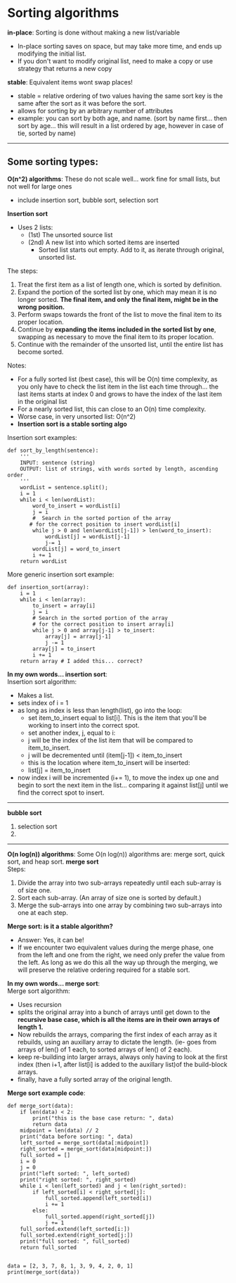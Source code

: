 # Sorting algorithms

**in-place**: Sorting is done without making a new list/variable
- In-place sorting saves on space, but may take more time, and ends up modifying the initial list.
- If you don't want to modify original list, need to make a copy or use strategy that returns a new copy  
  
**stable**:  Equivalent items wont swap places!
- stable = relative ordering of two values having the same sort key is the same after the sort as it was before the sort.
- allows for sorting by an arbitrary number of attributes
- example: you can sort by both age, and name. (sort by name first... then sort by age... this will result in a list ordered by age, however in case of tie, sorted by name)

--- 
## Some sorting types:
**O(n^2) algorithms**:  These do not scale well... work fine for small lists, but not well for large ones 
- include insertion sort, bubble sort, selection sort

**Insertion sort**  
-  Uses 2 lists: 
   -  (1st) The unsorted source list
   -  (2nd)  A new list into which sorted items are inserted
      -  Sorted list starts out empty.  Add to it, as iterate through original, unsorted list.    

The steps:
1. Treat the first item as a list of length one, which is sorted by definition.
2. Expand the portion of the sorted list by one, which may mean it is no longer sorted. **The final item, and only the final item, might be in the wrong position.**
3. Perform swaps towards the front of the list to move the final item to its proper location.
4. Continue by **expanding the items included in the sorted list by one**, swapping as necessary to move the final item to its proper location.
5. Continue with the remainder of the unsorted list, until the entire list has become sorted.

Notes: 
- For a fully sorted list (best case), this will be O(n) time complexity, as you only have to check the list item in the list each time through... the last items starts at index 0 and grows to have the index of the last item in the original list
- For a nearly sorted list, this can close to an O(n) time complexity.
- Worse case, in very unsorted list: O(n^2)
- **Insertion sort is a stable sorting algo**

Insertion sort examples: 
```
def sort_by_length(sentence):
    '''
    INPUT: sentence (string)
    OUTPUT: list of strings, with words sorted by length, ascending order
    '''
    wordList = sentence.split();
    i = 1
    while i < len(wordList):
        word_to_insert = wordList[i]
        j = i
        #  Search in the sorted portion of the array
       # for the correct position to insert wordList[i]
        while j > 0 and len(wordList[j-1]) > len(word_to_insert):
            wordList[j] = wordList[j-1]
            j-= 1
        wordList[j] = word_to_insert
        i += 1
    return wordList
```
More generic insertion sort example: 
```
def insertion_sort(array):
    i = 1
    while i < len(array):
        to_insert = array[i]
        j = i
        # Search in the sorted portion of the array
        # for the correct position to insert array[i]
        while j > 0 and array[j-1] > to_insert:
            array[j] = array[j-1]
            j -= 1
        array[j] = to_insert
        i += 1
    return array # I added this... correct?
```
**In my own words... insertion sort**:  
Insertion sort algorithm:
- Makes a list.
- sets index of i = 1
- as long as index is less than length(list), go into the loop: 
  - set item_to_insert equal to list[i].  This is the item that you'll be working to insert into the correct spot. 
  - set another index, j, equal to i:
  - j will be the index of the list item that will be compared to item_to_insert.  
  - j will be decremented  until (item[j-1]) < item_to_insert
  - this is the location where item_to_insert will be inserted: 
  - list[j] = item_to_insert
- now index i will be incremented (i+= 1), to move the index up one and begin to sort the next item in the list... comparing it against list[j] until we find the correct spot to insert.

---
**bubble sort**
1. selection sort
2. 
---
**O(n log(n)) algorithms**:
Some O(n log(n)) algorithms are: merge sort, quick sort, and heap sort.
**merge sort**  
Steps:
1. Divide the array into two sub-arrays repeatedly until each sub-array is of size one.
2. Sort each sub-array. (An array of size one is sorted by default.)
3. Merge the sub-arrays into one array by combining two sub-arrays into one at each step.  
   
**Merge sort: is it a stable algorithm?**
- Answer: Yes, it can be!  
- If we encounter two equivalent values during the merge phase, one from the left and one from the right, we need only prefer the value from the left. As long as we do this all the way up through the merging, we will preserve the relative ordering required for a stable sort.

**In my own words... merge sort**:  
Merge sort algorithm:
- Uses recursion
- splits the original array into a bunch of arrays until get down to the **recursive base case, which is all the items are in their own arrays of length 1.**
- Now rebuilds the arrays, comparing the first index of each array as it rebuilds, using an auxillary array to dictate the length. (ie- goes from arrays of len() of 1 each, to sorted arrays of len() of 2 each).
- keep re-building into larger arrays, always only having to look at the first index (then i+1, after list[i] is added to the auxillary list)of the build-block arrays.
- finally, have a fully sorted array of the original length. 

**Merge sort example code**:
```
def merge_sort(data):
    if len(data) < 2:
        print("this is the base case return: ", data)
        return data
    midpoint = len(data) // 2
    print("data before sorting: ", data)
    left_sorted = merge_sort(data[:midpoint])
    right_sorted = merge_sort(data[midpoint:])
    full_sorted = []
    i = 0
    j = 0
    print("left sorted: ", left_sorted)
    print("right sorted: ", right_sorted)
    while i < len(left_sorted) and j < len(right_sorted):
        if left_sorted[i] < right_sorted[j]:
            full_sorted.append(left_sorted[i])
            i += 1
        else:
            full_sorted.append(right_sorted[j])
            j += 1
    full_sorted.extend(left_sorted[i:])
    full_sorted.extend(right_sorted[j:])
    print("full sorted: ", full_sorted)
    return full_sorted


data = [2, 3, 7, 8, 1, 3, 9, 4, 2, 0, 1]
print(merge_sort(data))
```